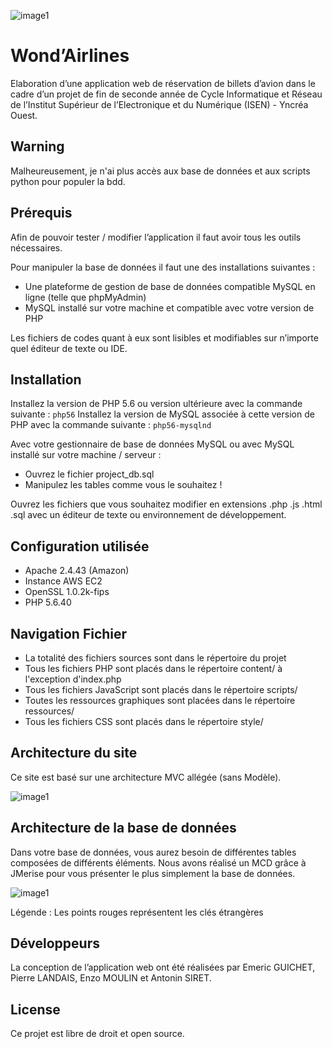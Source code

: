 ![image1][3]

Wond’Airlines
==========

Elaboration d’une application web de réservation de billets d’avion dans le cadre d’un projet de fin de seconde année de Cycle Informatique et Réseau de l’Institut Supérieur de l’Electronique et du Numérique (ISEN) - Yncréa Ouest.

Warning
------------

Malheureusement, je n'ai plus accès aux base de données et aux scripts python pour populer la bdd.

Prérequis
------------

Afin de pouvoir tester / modifier l’application il faut avoir tous les outils nécessaires.

Pour manipuler la base de données il faut une des installations suivantes :
*    Une plateforme de gestion de base de données compatible MySQL en ligne (telle que phpMyAdmin)
*    MySQL installé sur votre machine et compatible avec votre version de PHP

Les fichiers de codes quant à eux sont lisibles et modifiables sur n’importe quel éditeur de texte ou IDE.


Installation
-------------

Installez la version de PHP 5.6 ou version ultérieure avec la commande suivante :
`php56`
Installez la version de MySQL associée à cette version de PHP avec la commande suivante :
`php56-mysqlnd`    

Avec votre gestionnaire de base de données MySQL ou avec MySQL installé sur votre machine / serveur :

*    Ouvrez le fichier project_db.sql
*    Manipulez les tables comme vous le souhaitez !

Ouvrez les fichiers que vous souhaitez modifier en extensions .php .js .html .sql avec un éditeur de texte ou environnement de développement.

Configuration utilisée
-----------------------
*    Apache 2.4.43 (Amazon)
*    Instance AWS EC2
*    OpenSSL 1.0.2k-fips
*    PHP 5.6.40

Navigation Fichier
---------------------
*    La totalité des fichiers sources sont dans le répertoire du projet
*    Tous les fichiers PHP sont placés dans le répertoire content/ à l'exception d'index.php
*    Tous les fichiers JavaScript sont placés dans le répertoire scripts/
*    Toutes les ressources graphiques sont placées dans le répertoire ressources/
*    Tous les fichiers CSS sont placés dans le répertoire style/

Architecture du site
-------------------------
Ce site est basé sur une architecture MVC allégée (sans Modèle).

![image1][1]

Architecture de la base de données
-----------------------------------------------
Dans votre base de données, vous aurez besoin de différentes tables composées de différents éléments.
Nous avons réalisé un MCD grâce à JMerise pour vous présenter le plus simplement la base de données.

![image1][2]



Légende : Les points rouges représentent les clés étrangères

Développeurs
------------------
La conception de l’application web ont été réalisées par Emeric GUICHET, Pierre LANDAIS, Enzo MOULIN et Antonin SIRET. 

License
------------------
Ce projet est libre de droit et open source.

[1]: https://i.ibb.co/B36DfRc/archisite.png
[2]: https://i.ibb.co/DVdsZtP/mcd.png
[3]: https://i.ibb.co/ck4G75d/logo.png

